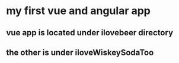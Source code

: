 # my first vue and angular app

## vue app is located under ilovebeer directory

## the other is under iloveWiskeySodaToo

